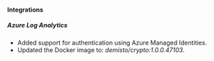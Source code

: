 
#### Integrations
##### Azure Log Analytics
- Added support for authentication using Azure Managed Identities.
- Updated the Docker image to: *demisto/crypto:1.0.0.47103*.
